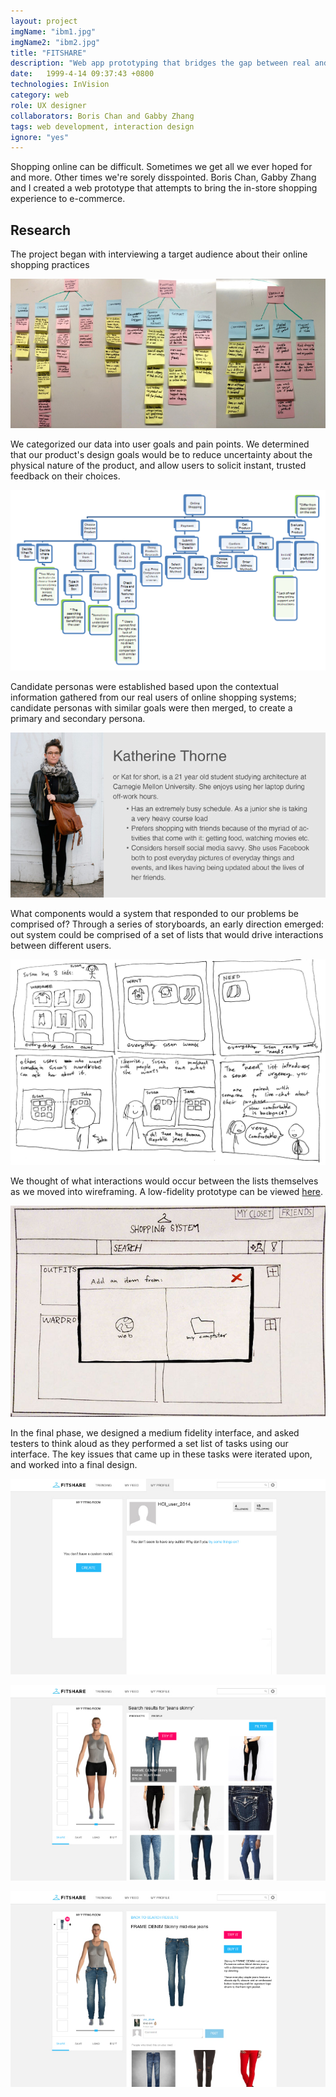 ```yaml
---
layout: project
imgName: "ibm1.jpg"
imgName2: "ibm2.jpg"
title: "FITSHARE"
description: "Web app prototyping that bridges the gap between real and online shopping."
date:   1999-4-14 09:37:43 +0800
technologies: InVision 
category: web
role: UX designer
collaborators: Boris Chan and Gabby Zhang
tags: web development, interaction design
ignore: "yes"
---
```


Shopping online can be difficult. Sometimes we get all we ever hoped for and more. Other times we're sorely disspointed. 
Boris Chan, Gabby Zhang and I created a web prototype that attempts to bring the in-store shopping experience to e-commerce.

Research
---------

The project began with interviewing a target audience about their online shopping practices

![Alt](/img/fitshare/waad.jpg)

We categorized our data into user goals and pain points. We determined that our product's design goals would be to reduce uncertainty about the physical nature of the product, and allow users to solicit instant, trusted feedback on their choices.

![Alt](/img/fitshare/designmodel.jpg)

Candidate personas were established based upon the contextual information gathered from our real users of online shopping systems; candidate personas with similar goals were then merged, to create a primary and secondary persona.

![Alt](/img/fitshare/persona.png)

What components would a system that responded to our problems be comprised of? Through a series of storyboards, an early direction emerged: out system could be comprised of a set of lists that would drive interactions between different users.

![Alt](/img/fitshare/storyboard.jpg)

We thought of what interactions would occur between the lists themselves as we moved into wireframing. A low-fidelity prototype can be viewed <a href="http://invis.io/KF1JX1G7B">here</a>.

![Alt](/img/fitshare/paperprototype.jpg)

In the final phase, we designed a medium fidelity interface, and asked testers to think aloud as they performed a set list of tasks using our interface. The key issues that came up in these tasks were iterated upon, and worked into a final design.

![Alt](/img/fitshare/final1.jpg)

![Alt](/img/fitshare/final2.jpg)

![Alt](/img/fitshare/final3.jpg)






